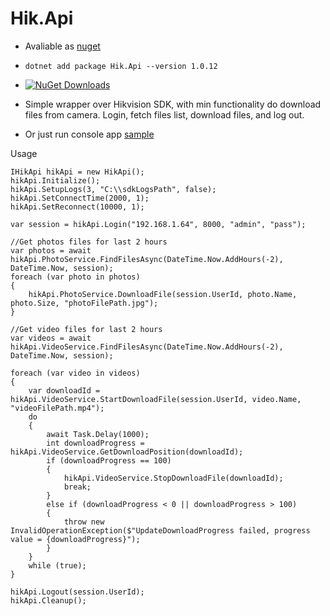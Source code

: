 # Hik.Api
* Avaliable as [nuget](https://www.nuget.org/packages/Hik.Api/) 
* `dotnet add package Hik.Api --version 1.0.12`

* [![NuGet Downloads](https://img.shields.io/nuget/dt/Hik.Api.svg)](https://www.nuget.org/packages/Hik.Api/)

* Simple wrapper over Hikvision SDK, with min functionality do download files from camera. Login, fetch files list, download files, and log out.

* Or just run console app [sample](https://raw.githubusercontent.com/vov4uk/Hik.Api/main/sample/Program.cs)

Usage
```
IHikApi hikApi = new HikApi();
hikApi.Initialize();
hikApi.SetupLogs(3, "C:\\sdkLogsPath", false);
hikApi.SetConnectTime(2000, 1);
hikApi.SetReconnect(10000, 1);

var session = hikApi.Login("192.168.1.64", 8000, "admin", "pass");

//Get photos files for last 2 hours
var photos = await hikApi.PhotoService.FindFilesAsync(DateTime.Now.AddHours(-2), DateTime.Now, session);
foreach (var photo in photos)
{
    hikApi.PhotoService.DownloadFile(session.UserId, photo.Name, photo.Size, "photoFilePath.jpg");
}

//Get video files for last 2 hours
var videos = await hikApi.VideoService.FindFilesAsync(DateTime.Now.AddHours(-2), DateTime.Now, session);

foreach (var video in videos)
{
    var downloadId = hikApi.VideoService.StartDownloadFile(session.UserId, video.Name, "videoFilePath.mp4");
    do
    {
        await Task.Delay(1000);
        int downloadProgress = hikApi.VideoService.GetDownloadPosition(downloadId);
        if (downloadProgress == 100)
        {
            hikApi.VideoService.StopDownloadFile(downloadId);
            break;
        }
        else if (downloadProgress < 0 || downloadProgress > 100)
        {
            throw new InvalidOperationException($"UpdateDownloadProgress failed, progress value = {downloadProgress}");
        }
    }
    while (true);
}

hikApi.Logout(session.UserId);
hikApi.Cleanup();
```